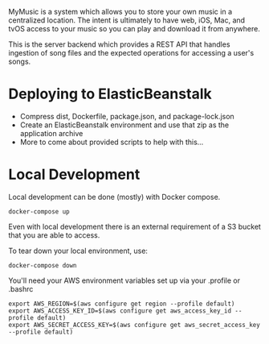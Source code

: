 MyMusic is a system which allows you to store your own music in a centralized location. The intent is ultimately to have web, iOS, Mac, and tvOS access to your music so you can play and download it from anywhere.

This is the server backend which provides a REST API that handles ingestion of song files and the expected operations for accessing a user's songs.

# Deploying to ElasticBeanstalk

* Compress dist, Dockerfile, package.json, and package-lock.json
* Create an ElasticBeanstalk environment and use that zip as the application archive
* More to come about provided scripts to help with this...


# Local Development

Local development can be done (mostly) with Docker compose.

    docker-compose up

Even with local development there is an external requirement of a S3 bucket that you are able to access.

To tear down your local environment, use:

    docker-compose down

You'll need your AWS environment variables set up via your .profile or .bashrc

    export AWS_REGION=$(aws configure get region --profile default)
    export AWS_ACCESS_KEY_ID=$(aws configure get aws_access_key_id --profile default)
    export AWS_SECRET_ACCESS_KEY=$(aws configure get aws_secret_access_key --profile default)


